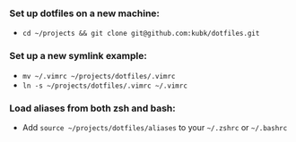 ### Set up dotfiles on a new machine:
- `cd ~/projects && git clone git@github.com:kubk/dotfiles.git`

### Set up a new symlink example:

- `mv ~/.vimrc ~/projects/dotfiles/.vimrc`
- `ln -s ~/projects/dotfiles/.vimrc ~/.vimrc`

### Load aliases from both zsh and bash:

- Add `source ~/projects/dotfiles/aliases` to your `~/.zshrc` or `~/.bashrc`

